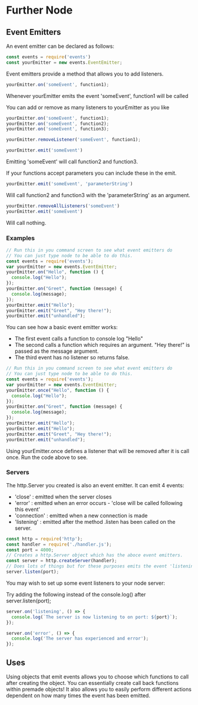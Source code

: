 # Further Node

## Event Emitters

An event emitter can be declared as follows:

```javascript
const events = require('events')
const yourEmitter = new events.EventEmitter;
```

Event emitters provide a method that allows you to add listeners.

```javascript
yourEmitter.on('someEvent', function1);
```
Whenever yourEmitter emits the event 'someEvent', function1 will be called

You can add or remove as many listeners to yourEmitter as you like

```javascript
yourEmitter.on('someEvent', function1);
yourEmitter.on('someEvent', function2);
yourEmitter.on('someEvent', function3);

yourEmitter.removeListener('someEvent', function1);
```

```javascript
yourEmitter.emit('someEvent')
```
Emitting 'someEvent' will call function2 and function3.

If your functions accept parameters you can include these in the emit.

```javascript
yourEmitter.emit('someEvent', 'parameterString')
```
Will call function2 and function3 with the 'parameterString' as an argument.

```javascript
yourEmitter.removeAllListeners('someEvent')
yourEmitter.emit('someEvent')
```
Will call nothing.

### Examples

```javascript
// Run this in you command screen to see what event emitters do
// You can just type node to be able to do this.
const events = require('events');
var yourEmitter = new events.EventEmitter;
yourEmitter.on("Hello", function () {
  console.log("Hello");
});
yourEmitter.on("Greet", function (message) {
  console.log(message);
});
yourEmitter.emit("Hello");
yourEmitter.emit("Greet", "Hey there!");
yourEmitter.emit("unhandled");

```
You can see how a basic event emitter works:

- The first event calls a function to console log "Hello"
- The second calls a function which requires an argument. "Hey there!" is passed as the message argument.
- The third event has no listener so returns false.

```javascript
// Run this in you command screen to see what event emitters do
// You can just type node to be able to do this.
const events = require('events');
var yourEmitter = new events.EventEmitter;
yourEmitter.once("Hello", function () {
  console.log("Hello");
});
yourEmitter.on("Greet", function (message) {
  console.log(message);
});
yourEmitter.emit("Hello");
yourEmitter.emit("Hello");
yourEmitter.emit("Greet", "Hey there!");
yourEmitter.emit("unhandled");

```
Using yourEmitter.once defines a listener that will be removed after it is call once. Run the code above to see.

### Servers

The http.Server you created is also an event emitter. It can emit 4 events:
- 'close' : emitted when the server closes
- 'error' : emitted when an error occurs - 'close will be called following this event'
- 'connection' : emitted when a new connection is made
- 'listening' : emitted after the method .listen has been called on the server.

```javascript
const http = require('http');
const handler = require('./handler.js');
const port = 4000;
// Creates a http.Server object which has the aboce event emitters.
const server = http.createServer(handler);
// Does lots of things but for these purposes emits the event 'listening'. You may choose to handle this how you wish.
server.listen(port);
```

You may wish to set up some event listeners to your node server:

Try adding the following instead of the console.log() after server.listen(port);

```javascript
server.on('listening', () => {
  console.log(`The server is now listening to on port: ${port}`);
});

server.on('error', () => {
  console.log('The server has experienced and error');
});
```

## Uses

Using objects that emit events allows you to choose which functions to call after creating the object.
You can essentially create call back functions within premade objects!
It also allows you to easily perform different actions dependent on how many times the event has been emitted.
